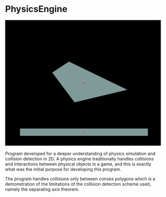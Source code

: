 # PhysicsEngine

![](https://github.com/rangelsen/PhysicsEngine/blob/master/physics_engine_screenshot.png)

Program developed for a deeper understanding of physics simulation and collision detection in 2D.
A physics engine traditionally handles collisions and interactions between physical objects in a game, and this is exactly what was the initial purpose for developing this program.

The program handles collisions only between convex polygons which is a demonstration of the limitations of the collision detection scheme used, namely the separating axis theorem.